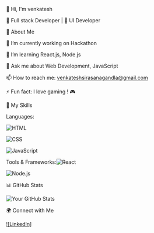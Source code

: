 👋 Hi, I'm venkatesh

🚀 Full stack Developer | 🎨 UI Developer

🌟 About Me

🔭 I’m currently working on Hackathon

🌱 I’m learning React.js, Node.js

💬 Ask me about Web Development, JavaScript

📫 How to reach me: venkateshsirasanagandla@gmail.com

⚡ Fun fact: I love gaming ! 🎮

🚀 My Skills

Languages:

![HTML](https://img.shields.io/badge/HTML-E34F26?style=flat&logo=html5&logoColor=white)

![CSS](https://img.shields.io/badge/CSS-1572B6?style=flat&logo=css3&logoColor=white)

![JavaScript](https://img.shields.io/badge/JavaScript-F7DF1E?style=flat&logo=javascript&logoColor=black)



Tools & Frameworks:![React](https://img.shields.io/badge/React-61DAFB?style=flat&logo=react&logoColor=black)

![Node.js](https://img.shields.io/badge/Node.js-339933?style=flat&logo=node.js&logoColor=white)

📊 GitHub Stats

![Your GitHub Stats](https://github-readme-stats.vercel.app/api?username=venkatesh-dotcom&show_icons=true&theme=radical)



🌍 Connect with Me

[![LinkedIn]](https://linkedin.com/in/venky-venky-a10222339/)










